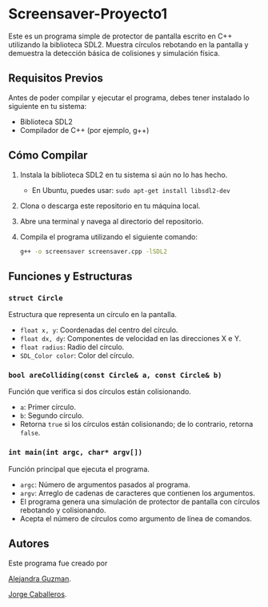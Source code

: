 # Screensaver-Proyecto1

Este es un programa simple de protector de pantalla escrito en C++ utilizando la biblioteca SDL2. Muestra círculos rebotando en la pantalla y demuestra la detección básica de colisiones y simulación física.

## Requisitos Previos

Antes de poder compilar y ejecutar el programa, debes tener instalado lo siguiente en tu sistema:

- Biblioteca SDL2
- Compilador de C++ (por ejemplo, g++)

## Cómo Compilar

1. Instala la biblioteca SDL2 en tu sistema si aún no lo has hecho.
   - En Ubuntu, puedes usar: `sudo apt-get install libsdl2-dev`

2. Clona o descarga este repositorio en tu máquina local.

3. Abre una terminal y navega al directorio del repositorio.

4. Compila el programa utilizando el siguiente comando:
   ```bash
   g++ -o screensaver screensaver.cpp -lSDL2

## Funciones y Estructuras

### `struct Circle`

Estructura que representa un círculo en la pantalla.

- `float x, y`: Coordenadas del centro del círculo.
- `float dx, dy`: Componentes de velocidad en las direcciones X e Y.
- `float radius`: Radio del círculo.
- `SDL_Color color`: Color del círculo.

### `bool areColliding(const Circle& a, const Circle& b)`

Función que verifica si dos círculos están colisionando.

- `a`: Primer círculo.
- `b`: Segundo círculo.
- Retorna `true` si los círculos están colisionando; de lo contrario, retorna `false`.

### `int main(int argc, char* argv[])`

Función principal que ejecuta el programa.

- `argc`: Número de argumentos pasados al programa.
- `argv`: Arreglo de cadenas de caracteres que contienen los argumentos.
- El programa genera una simulación de protector de pantalla con círculos rebotando y colisionando.
- Acepta el número de círculos como argumento de línea de comandos.

## Autores
Este programa fue creado por

[Alejandra Guzman](https://github.com/guzmanalejandra).

[Jorge Caballeros](https://github.com/JorgeCab2711).


